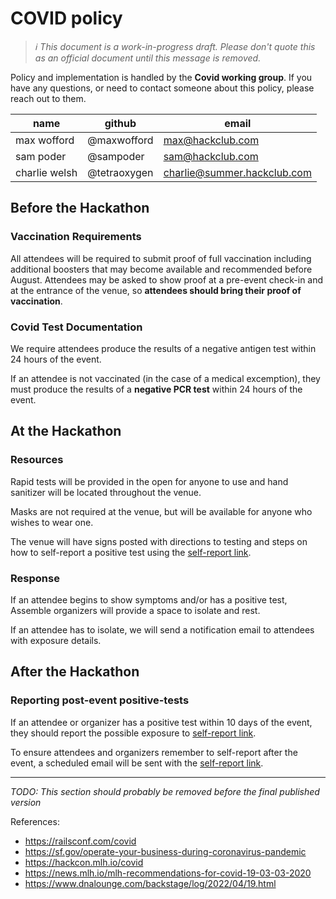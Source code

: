 # COVID policy

> _:information_source: This document is a work-in-progress draft. Please don't quote this as an official document until this message is removed._

Policy and implementation is handled by the **Covid working group**. If you have any questions, or need to contact someone about this policy, please reach out to them.

| name          | github       | email                       |
| ------------- | ------------ | --------------------------- |
| max wofford   | @maxwofford  | max@hackclub.com            |
| sam poder     | @sampoder    | sam@hackclub.com            |
| charlie welsh | @tetraoxygen | charlie@summer.hackclub.com |

## Before the Hackathon

### Vaccination Requirements

All attendees will be required to submit proof of full vaccination including additional boosters that may become available and recommended before August. Attendees may be asked to show proof at a pre-event check-in and at the entrance of the venue, so **attendees should bring their proof of vaccination**.

### Covid Test Documentation

We require attendees produce the results of a negative antigen test within 24 hours of the event.

If an attendee is not vaccinated (in the case of a medical excemption), they must produce the results of a **negative PCR test** within 24 hours of the event.

## At the Hackathon

### Resources

Rapid tests will be provided in the open for anyone to use and hand sanitizer will be located throughout the venue.

Masks are not required at the venue, but will be available for anyone who wishes to wear one.

The venue will have signs posted with directions to testing and steps on how to self-report a positive test using the [self-report link].

### Response

If an attendee begins to show symptoms and/or has a positive test, Assemble organizers will provide a space to isolate and rest.

If an attendee has to isolate, we will send a notification email to attendees with exposure details.

## After the Hackathon

### Reporting post-event positive-tests

If an attendee or organizer has a positive test within 10 days of the event, they should report the possible exposure to [self-report link].

To ensure attendees and organizers remember to self-report after the event, a scheduled email will be sent with the [self-report link].

[self-report link]: PLACEHOLDER_REPORT_LINK

---

_TODO: This section should probably be removed before the final published version_

References:

- https://railsconf.com/covid
- https://sf.gov/operate-your-business-during-coronavirus-pandemic
- https://hackcon.mlh.io/covid
- https://news.mlh.io/mlh-recommendations-for-covid-19-03-03-2020
- https://www.dnalounge.com/backstage/log/2022/04/19.html